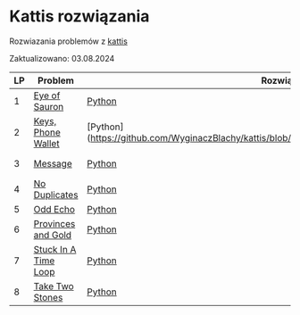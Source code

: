 # Kattis rozwiązania
Rozwiazania problemów z [kattis](https://open.kattis.com/problems)

Zaktualizowano: 03.08.2024

 | LP | Problem | Rozwiązanie | Trudność |
 | -- | ------- | ----------- | -------- |
 | 1 | [Eye of Sauron](https://open.kattis.com/problems/eyeofsauron) | [Python](https://github.com/WyginaczBlachy/kattis/blob/main/Rozwi%C4%85zania/eyeofsauron.py) |1.4 Easy|
 | 2 | [Keys, Phone Wallet](https://open.kattis.com/problems/keysphonewallet) | [Python](https://github.com/WyginaczBlachy/kattis/blob/main/Rozwi%C4%85zania/keysphonewallet.py |1.3 Easy|
 | 3 | [Message](https://open.kattis.com/problems/meddelande) | [Python](https://github.com/WyginaczBlachy/kattis/blob/main/Rozwi%C4%85zania/meddelande.py) |1.3-1.4 Easy|
 | 4 | [No Duplicates](https://open.kattis.com/problems/nodup) | [Python](https://github.com/WyginaczBlachy/kattis/blob/main/Rozwi%C4%85zania/nodup.py) |1.4 Easy|
 | 5 | [Odd Echo](https://open.kattis.com/problems/oddecho) | [Python](https://github.com/WyginaczBlachy/kattis/blob/main/Rozwi%C4%85zania/oddecho.py) |1.3 Easy|
 | 6 | [Provinces and Gold](https://open.kattis.com/problems/provincesandgold) | [Python](https://github.com/WyginaczBlachy/kattis/blob/main/Rozwi%C4%85zania/provincesandgold.py) |1.4 Easy|
 | 7 | [Stuck In A Time Loop](https://open.kattis.com/problems/timeloop) |[Python](https://github.com/WyginaczBlachy/kattis/blob/main/Rozwi%C4%85zania/timeloop.py) |1.3 Easy|
 | 8 | [Take Two Stones](https://open.kattis.com/problems/twostones) | [Python](https://github.com/WyginaczBlachy/kattis/blob/main/Rozwi%C4%85zania/twostones.py) |1.2 Easy|

